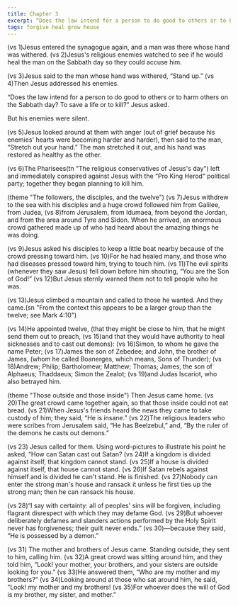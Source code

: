 ```yaml
---
title: Chapter 3
excerpt: “Does the law intend for a person to do good to others or to harm others on the Sabbath day? To save a life or to kill?” Jesus asked.  But his enemies were silent.
tags: forgive heal grow house
---
```


(vs 1)Jesus entered the synagogue again, and a man was there whose hand was withered.  (vs 2)Jesus's religious enemies watched to see if he would heal the man on the Sabbath day so they could accuse him.

(vs 3)Jesus said to the man whose hand was withered, “Stand up.”  (vs 4)Then Jesus addressed his enemies.

“Does the law intend for a person to do good to others or to harm others on the Sabbath day? To save a life or to kill?” Jesus asked.

But his enemies were silent.

(vs 5)Jesus looked around at them with anger (out of grief because his enemies' hearts were becoming harder and harder), then said to the man, “Stretch out your hand.” The man stretched it out, and his hand was restored as healthy as the other.

(vs 6)The Pharisees(tn "The religious conservatives of Jesus's day") left and immediately conspired against Jesus with the “Pro King Herod“ political party; together they began planning to kill him.

(theme "The followers, the disciples, and the twelve")
(vs 7)Jesus withdrew to the sea with his disciples and a huge crowd followed him from Galilee, from Judea, (vs 8)from Jerusalem, from Idumaea, from beyond the Jordan, and from the area around Tyre and Sidon. When he arrived, an enormous crowd gathered made up of who had heard about the amazing things he was doing.

(vs 9)Jesus asked his disciples to keep a little boat nearby because of the crowd pressing toward him.  (vs 10)For he had healed many, and those who had diseases pressed toward him, trying to touch him.  (vs 11)The evil spirits (whenever they saw Jesus) fell down before him shouting, “You are the Son of God!”  (vs 12)But Jesus sternly warned them not to tell people who he was.

(vs 13)Jesus climbed a mountain and called to those he wanted.  And they came.(sn "From the context this appears to be a larger group than the twelve; see Mark 4:10")

(vs 14)He appointed twelve, (that they might be close to him, that he might send them out to preach, (vs 15)and that they would have authority to heal sicknesses and to cast out demons):  (vs 16)Simon, to whom he gave the name Peter;  (vs 17)James the son of Zebedee; and John, the brother of James, (whom he called Boanerges, which means, Sons of Thunder);  (vs 18)Andrew; Philip; Bartholomew; Matthew; Thomas; James, the son of Alphaeus; Thaddaeus; Simon the Zealot;  (vs 19)and Judas Iscariot, who also betrayed him.

(theme "Those outside and those inside")
Then Jesus came home.  (vs 20)The great crowd came together again, so that those inside could not eat bread.  (vs 21)When Jesus's friends heard the news they came to take custody of him; they said, “He is insane.”  (vs 22)The religious leaders who were scribes from Jerusalem said, “He has Beelzebul,” and, “By the ruler of the demons he casts out demons.”

(vs 23) Jesus called for them.  Using word-pictures to illustrate his point he asked, “How can Satan cast out Satan?  (vs 24)If a kingdom is divided against itself, that kingdom cannot stand.  (vs 25)If a house is divided against itself, that house cannot stand.  (vs 26)If Satan rebels against himself and is divided he can't stand. He is finished.  (vs 27)Nobody can enter the strong man's house and ransack it unless he first ties up the strong man; then he can ransack his house.

(vs 28)“I say with certainty: all of peoples' sins will be forgiven, including flagrant disrespect with which they may defame God.  (vs 29)But whoever deliberately defames and slanders actions performed by the Holy Spirit never has forgiveness; their guilt never ends.”  (vs 30)—because they said, “He is possessed by a demon.”

(vs 31) The mother and brothers of Jesus came.  Standing outside, they sent to him, calling him.  (vs 32)A great crowd was sitting around him, and they told him, “Look! your mother, your brothers, and your sisters are outside looking for you.”  (vs 33)He answered them, “Who are my mother and my brothers?”  (vs 34)Looking around at those who sat around him, he said, “Look! my mother and my brothers!  (vs 35)For whoever does the will of God is my brother, my sister, and mother.”
